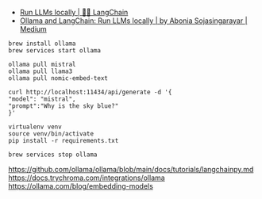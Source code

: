 

- [Run LLMs locally | 🦜️🔗 LangChain](https://python.langchain.com/v0.1/docs/guides/development/local_llms/)
- [Ollama and LangChain: Run LLMs locally | by Abonia Sojasingarayar | Medium](https://medium.com/@abonia/ollama-and-langchain-run-llms-locally-900931914a46)

```
brew install ollama  
brew services start ollama
```

```
ollama pull mistral
ollama pull llama3
ollama pull nomic-embed-text
```

```
curl http://localhost:11434/api/generate -d '{  
"model": "mistral",  
"prompt":"Why is the sky blue?"  
}'
```


```
virtualenv venv
source venv/bin/activate
pip install -r requirements.txt
```

```
brew services stop ollama
```


https://github.com/ollama/ollama/blob/main/docs/tutorials/langchainpy.md
https://docs.trychroma.com/integrations/ollama
https://ollama.com/blog/embedding-models
